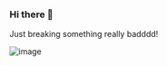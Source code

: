 ### Hi there 👋 
Just breaking something really badddd!


![image](https://user-images.githubusercontent.com/113516337/193469333-fadccf2e-436e-4cca-be12-5a98be90716a.png)


<!--
**piyushsinghtanwar/piyushsinghtanwar** is a ✨ _special_ ✨ repository because its `README.md` (this file) appears on your GitHub profile.

Here are some ideas to get you started:

- 🔭 I’m currently working on ...
- 🌱 I’m currently learning ...
- 👯 I’m looking to collaborate on ...
- 🤔 I’m looking for help with ...
- 💬 Ask me about ...
- 📫 How to reach me: ...
- 😄 Pronouns: ...
- ⚡ Fun fact: ...
-->
